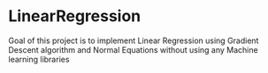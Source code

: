 # LinearRegression
Goal of this project is to implement Linear Regression using Gradient Descent algorithm and Normal Equations without using any Machine learning libraries

